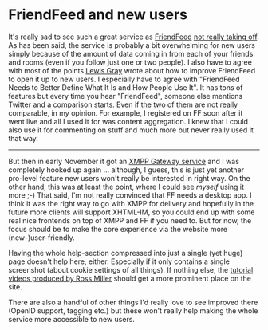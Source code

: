# FriendFeed and new users

It's really sad to see such a great service as [FriendFeed](http://friendfeed.com) [not really taking off](http://www.stoweboyd.com/message/2009/01/lewis-gray-on-w.html). As has been said, the service is probably a bit overwhelming for new users simply because of the amount of data coming in from each of your friends and rooms (even if you follow just one or two people). I also have to agree with most of the points [Lewis Gray](http://www.louisgray.com/live/2009/01/what-friendfeed-needs-to-do-to-grow-and.html) wrote about how to improve FriendFeed to open it up to new users. I especially have to agree with "FriendFeed Needs to Better Define What It Is and How People Use It". It has tons of features but every time you hear "FriendFeed", someone else mentions Twitter and a comparison starts. Even if the two of them are not really comparable, in my opinion. For example, I registered on FF soon after it went live and all I used it for was content aggregation. I knew that I could also use it for commenting on stuff and much more but never really used it that way.

-------------------------------

But then in early November it got an [XMPP Gateway service](http://blog.friendfeed.com/2008/11/instant-friendfeed-notifications-and.html) and I was completely hooked up again ... although, I guess, this is just yet another pro-level feature new users won't really be interested in right way. On the other hand, this was at least the point, where I could see *myself* using it more ;-) That said, I'm not really convinced that FF needs a desktop app. I think it was the right way to go with XMPP for delivery and hopefully in the future more clients will support XHTML-IM, so you could end up with some real nice frontends on top of XMPP and FF if you need to. But for now, the focus should be to make the core experience via the website more (new-)user-friendly.

Having the whole help-section compressed into just a single (yet huge) page doesn't help here, either. Especially if it only contains a single screenshot (about cookie settings of all things). If nothing else, the [tutorial videos produced by Ross Miller](http://vimeo.com/rossmiller/videos/search:friendfeed/sort:newest) should get a more prominent place on the site. 

There are also a handful of other things I'd really love to see improved there (OpenID support, tagging etc.) but these won't really help making the whole service more accessible to new users. 